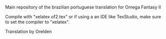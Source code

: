 Main repository of the brazilian portuguese translation for Omega Fantasy II

Compile with "xelatex of2.tex" or if using a an IDE like TexStudio, make sure 
to set the compiler to "xelatex".

Translation by Orelden
